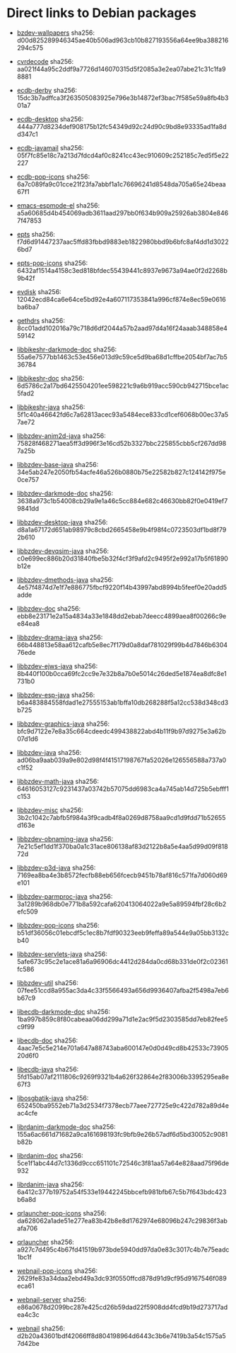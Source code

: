 # Direct links to Debian packages
 
  - [bzdev-wallpapers](./archive/pool/contrib/b/bzdev-wallpapers/bzdev-wallpapers_1.0.0_all.deb)
    sha256: d00d825289946345ae40b506ad963cb10b827193556a64ee9ba388216294c575
 
  - [cvrdecode](./archive/pool/contrib/c/cvrdecode/cvrdecode_1.2_all.deb)
    sha256: aa021f44a95c2ddf9a7726d146070315d5f2085a3e2ea07abe21c31c1fa98881
 
  - [ecdb-derby](./archive/pool/contrib/e/ecdb-derby/ecdb-derby_0.1.7_all.deb)
    sha256: 15dc3b7adffca3f263505083925e796e3b14872ef3bac7f585e59a8fb4b301a7
 
  - [ecdb-desktop](./archive/pool/contrib/e/ecdb-desktop/ecdb-desktop_0.1.7_all.deb)
    sha256: 444a777d8234def908175b12fc54349d92c24d90c9bd8e93335ad1fa8dd347c1
 
  - [ecdb-javamail](./archive/pool/contrib/e/ecdb-javamail/ecdb-javamail_0.1.7_all.deb)
    sha256: 05f7fc85e18c7a213d7fdcd4af0c8241cc43ec910609c252185c7ed5f5e22227
 
  - [ecdb-pop-icons](./archive/pool/contrib/e/ecdb-pop-icons/ecdb-pop-icons_0.1.7_all.deb)
    sha256: 6a7c089fa9c01cce21f23fa7abbf1a1c76696241d8548da705a65e24beaa67f1
 
  - [emacs-espmode-el](./archive/pool/contrib/e/emacs-espmode-el/emacs-espmode-el_1.1_all.deb)
    sha256: a5a60685d4b454069adb3611aad297bb0f634b909a25926ab3804e8467f47853
 
  - [epts](./archive/pool/contrib/e/epts/epts_1.1.29_all.deb)
    sha256: f7d6d91447237aac5ffd83fbbd9883eb1822980bbd9b6bfc8af4dd1d30226bd7
 
  - [epts-pop-icons](./archive/pool/contrib/e/epts-pop-icons/epts-pop-icons_1.1.29_all.deb)
    sha256: 6432af1514a4158c3ed818bfdec55439441c8937e9673a94ae0f2d2268b9b42f
 
  - [evdisk](./archive/pool/contrib/e/evdisk/evdisk_1.13.1_all.deb)
    sha256: 12042ecd84ca6e64ce5bd92e4a607117353841a996cf874e8ec59e0616ba6ba7
 
  - [gethdrs](./archive/pool/contrib/g/gethdrs/gethdrs_1.1.1_all.deb)
    sha256: 8cc01add102016a79c718d6df2044a57b2aad97d4a16f24aaab348858e459142
 
  - [libbikeshr-darkmode-doc](./archive/pool/contrib/libb/libbikeshr-darkmode-doc/libbikeshr-darkmode-doc_1.4.9_all.deb)
    sha256: 55a6e7577bb1463c53e456e013d9c59ce5d9ba68d1cffbe2054bf7ac7b536784
 
  - [libbikeshr-doc](./archive/pool/contrib/libb/libbikeshr-doc/libbikeshr-doc_1.4.9_all.deb)
    sha256: 6d5786c2a17bd6425504201ee598221c9a6b919acc590cb942715bce1ac5fad2
 
  - [libbikeshr-java](./archive/pool/contrib/libb/libbikeshr-java/libbikeshr-java_1.4.9_all.deb)
    sha256: 5f1c40a46642fd6c7a62813acec93a5484ece833cd1cef6068b00ec37a57ae72
 
  - [libbzdev-anim2d-java](./archive/pool/contrib/libb/libbzdev-anim2d-java/libbzdev-anim2d-java_2.1.50_all.deb)
    sha256: 75828f468271aea5ff3d996f3e16cd52b3327bbc225855cbb5cf267dd987a25b
 
  - [libbzdev-base-java](./archive/pool/contrib/libb/libbzdev-base-java/libbzdev-base-java_2.1.50_all.deb)
    sha256: 34e5ab247e2050fb54acfe46a526b0880b75e22582b827c124142f975e0ce757
 
  - [libbzdev-darkmode-doc](./archive/pool/contrib/libb/libbzdev-darkmode-doc/libbzdev-darkmode-doc_2.1.50_all.deb)
    sha256: 3638a973c1b54008cb29a9e1a46c5cc884e682c46630bb82f0e0419ef79841dd
 
  - [libbzdev-desktop-java](./archive/pool/contrib/libb/libbzdev-desktop-java/libbzdev-desktop-java_2.1.50_all.deb)
    sha256: d8a1a67172d651ab98979c8cbd2665458e9b4f98f4c0723503df1bd8f792b610
 
  - [libbzdev-devqsim-java](./archive/pool/contrib/libb/libbzdev-devqsim-java/libbzdev-devqsim-java_2.1.50_all.deb)
    sha256: c0e699ec886b20d31840fbe5b32f4cf3f9afd2c9495f2e992a17b5f61890b12e
 
  - [libbzdev-dmethods-java](./archive/pool/contrib/libb/libbzdev-dmethods-java/libbzdev-dmethods-java_2.1.50_all.deb)
    sha256: 4e57f4874d7e1f7e886775fbcf9220f14b43997abd8994b5feef0e20add5adde
 
  - [libbzdev-doc](./archive/pool/contrib/libb/libbzdev-doc/libbzdev-doc_2.1.50_all.deb)
    sha256: ebb8e23171e2a15a4834a33e1848dd2ebab7deecc4899aea8f00266c9ee84ea8
 
  - [libbzdev-drama-java](./archive/pool/contrib/libb/libbzdev-drama-java/libbzdev-drama-java_2.1.50_all.deb)
    sha256: 66b448813e58aa612cafb5e8ec7f179d0a8daf781029f99b4d7846b630476ede
 
  - [libbzdev-ejws-java](./archive/pool/contrib/libb/libbzdev-ejws-java/libbzdev-ejws-java_2.1.50_all.deb)
    sha256: 8b440f100b0cca69fc2cc9e7e32b8a7b0e5014c26ded5e1874ea8dfc8e1731b0
 
  - [libbzdev-esp-java](./archive/pool/contrib/libb/libbzdev-esp-java/libbzdev-esp-java_2.1.50_all.deb)
    sha256: b6a483884558fdad1e27555153ab1bffa10db268288f5a12cc538d348cd3b725
 
  - [libbzdev-graphics-java](./archive/pool/contrib/libb/libbzdev-graphics-java/libbzdev-graphics-java_2.1.50_all.deb)
    sha256: bfc9d7122e7e8a35c664cdeedc499438822abd4b11f9b97d9275e3a62b07d1d6
 
  - [libbzdev-java](./archive/pool/contrib/libb/libbzdev-java/libbzdev-java_2.1.50_all.deb)
    sha256: ad06ba9aab039a9e802d98f4f41517198767fa52026e126556588a737a0c1f52
 
  - [libbzdev-math-java](./archive/pool/contrib/libb/libbzdev-math-java/libbzdev-math-java_2.1.50_all.deb)
    sha256: 64616053127c9231437a03742b57075dd6983ca4a745ab14d725b5ebfff1c153
 
  - [libbzdev-misc](./archive/pool/contrib/libb/libbzdev-misc/libbzdev-misc_2.1.50_all.deb)
    sha256: 3b2c1042c7abfb5f984a3f9cadb4f8a0269d8758aa9cd1d9fdd71b52655d163e
 
  - [libbzdev-obnaming-java](./archive/pool/contrib/libb/libbzdev-obnaming-java/libbzdev-obnaming-java_2.1.50_all.deb)
    sha256: 7e21c5ef1dd1f370ba0a1c31ace806138af83d2122b8a5e4aa5d99d09f81872d
 
  - [libbzdev-p3d-java](./archive/pool/contrib/libb/libbzdev-p3d-java/libbzdev-p3d-java_2.1.50_all.deb)
    sha256: 7169ea8ba4e3b8572fecfb88eb656fcecb9451b78af816c571fa7d060d69e101
 
  - [libbzdev-parmproc-java](./archive/pool/contrib/libb/libbzdev-parmproc-java/libbzdev-parmproc-java_2.1.50_all.deb)
    sha256: 3a1289b968db0e771b8a592cafa620413064022a9e5a89594fbf28c6b2efc509
 
  - [libbzdev-pop-icons](./archive/pool/contrib/libb/libbzdev-pop-icons/libbzdev-pop-icons_2.1.50_all.deb)
    sha256: b51df36056c01ebcdf5c1ec8b7fdf90323eeb9feffa89a544e9a05bb3132cb40
 
  - [libbzdev-servlets-java](./archive/pool/contrib/libb/libbzdev-servlets-java/libbzdev-servlets-java_2.1.50_all.deb)
    sha256: 5afe673c95c2e1ace81a6a96906dc4412d284da0cd68b331de0f2c02361fc586
 
  - [libbzdev-util](./archive/pool/contrib/libb/libbzdev-util/libbzdev-util_2.1.50_all.deb)
    sha256: 07fee51ccd8a955ac3da4c33f5566493a656d9936407afba2f5498a7eb6b67c9
 
  - [libecdb-darkmode-doc](./archive/pool/contrib/libe/libecdb-darkmode-doc/libecdb-darkmode-doc_0.1.7_all.deb)
    sha256: 1ba997b859c8f80cabeaa06dd299a71d1e2ac9f5d2303585dd7eb82fee5c9f99
 
  - [libecdb-doc](./archive/pool/contrib/libe/libecdb-doc/libecdb-doc_0.1.7_all.deb)
    sha256: 4aac7e5c5e214e701a647a88743aba600147e0d0d49cd8b42533c7390520d6f0
 
  - [libecdb-java](./archive/pool/contrib/libe/libecdb-java/libecdb-java_0.1.7_all.deb)
    sha256: 5fd15ab07af2111806c9269f9321b4a626f32864e2f83006b3395295ea8e67f3
 
  - [libosgbatik-java](./archive/pool/contrib/libo/libosgbatik-java/libosgbatik-java_0.4.2_all.deb)
    sha256: 652450ba9552eb71a3d2534f7378ecb77aee727725e9c422d782a89d4eac4cfe
 
  - [librdanim-darkmode-doc](./archive/pool/contrib/libr/librdanim-darkmode-doc/librdanim-darkmode-doc_1.4.13_all.deb)
    sha256: 155a6ac661d71682a9ca161698193fc9bfb9e26b57adf6d5bd30052c9081b82b
 
  - [librdanim-doc](./archive/pool/contrib/libr/librdanim-doc/librdanim-doc_1.4.13_all.deb)
    sha256: 5ce1f1abc44d7c1336d9ccc651101c72546c3f81aa57a64e828aad75f96de932
 
  - [librdanim-java](./archive/pool/contrib/libr/librdanim-java/librdanim-java_1.4.13_all.deb)
    sha256: 6a412c377b19752a54f533e19442245bbcefb981bfb67c5b7f643bdc423b6a8d
 
  - [qrlauncher-pop-icons](./archive/pool/contrib/q/qrlauncher-pop-icons/qrlauncher-pop-icons_1.14_all.deb)
    sha256: da628062a1ade51e277ea83b42b8e8d1762974e68096b247c29836f3abafa706
 
  - [qrlauncher](./archive/pool/contrib/q/qrlauncher/qrlauncher_1.14_all.deb)
    sha256: a927c7d495c4b67fd41519b973bde5940dd97da0e83c3017c4b7e75eadc1bc1f
 
  - [webnail-pop-icons](./archive/pool/contrib/w/webnail-pop-icons/webnail-pop-icons_1.6.27_all.deb)
    sha256: 2629fe83a34daa2ebd49a3dc93f0550ffcd878d91d9cf95d9167546f089eca61
 
  - [webnail-server](./archive/pool/contrib/w/webnail-server/webnail-server_1.6.27_all.deb)
    sha256: e86a0678d2099bc287e425cd26b59dad22f5908dd4fcd9b19d273717adea4c3c
 
  - [webnail](./archive/pool/contrib/w/webnail/webnail_1.6.27_all.deb)
    sha256: d2b20a43601bdf42066ff8d804198964d6443c3b6e7419b3a54c1575a57d42be
